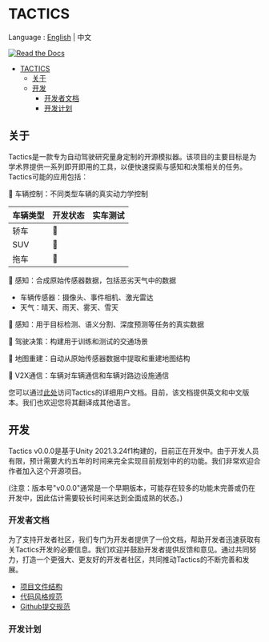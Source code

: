 # TACTICS

Language : [English](./README.md) | 中文

[![Read the Docs](https://readthedocs.org/projects/tactics/badge/?version=latest)](https://tactics.readthedocs.io/en/latest)

- [TACTICS](#tactics)
  - [关于](#关于)
  - [开发](#开发)
    - [开发者文档](#开发者文档)
    - [开发计划](#开发计划)

## 关于

Tactics是一款专为自动驾驶研究量身定制的开源模拟器。该项目的主要目标是为学术界提供一系列即开即用的工具，以便快速探索与感知和决策相关的任务。Tactics可能的应用包括：

:construction: 车辆控制：不同类型车辆的真实动力学控制

| 车辆类型 | 开发状态 | 实车测试 |
| --- | --- | --- |
| 轿车| :construction: | |
| SUV | :construction: | |
| 拖车 | :construction: | |

:construction: 感知：合成原始传感器数据，包括恶劣天气中的数据

- 车辆传感器：摄像头、事件相机、激光雷达
- 天气：晴天、雨天、雾天、雪天

:construction: 感知：用于目标检测、语义分割、深度预测等任务的真实数据

:construction: 驾驶决策：构建用于训练和测试的交通场景

:beginner: 地图重建：自动从原始传感器数据中提取和重建地图结构

:beginner: V2X通信：车辆对车辆通信和车辆对路边设施通信

您可以通过[此处](https://tactics.readthedocs.io/en/latest/zh/)访问Tactics的详细用户文档。目前，该文档提供英文和中文版本。我们也欢迎您将其翻译成其他语言。

## 开发

Tactics v0.0.0是基于Unity 2021.3.24f1构建的，目前正在开发中。由于开发人员有限，预计需要大约五年的时间来完全实现目前规划中的的功能。我们非常欢迎合作者加入这个开源项目。

(注意：版本号"v0.0.0"通常是一个早期版本，可能存在较多的功能未完善或仍在开发中，因此估计需要较长时间来达到全面成熟的状态。)

### 开发者文档

为了支持开发者社区，我们专门为开发者提供了一份文档，帮助开发者迅速获取有关Tactics开发的必要信息。我们欢迎并鼓励开发者提供反馈和意见。通过共同努力，打造一个更强大、更友好的开发者社区，共同推动Tactics的不断完善和发展。

- [项目文件结构](https://tactics.readthedocs.io/en/latest/zh/developer/folder_structure/)
- [代码风格规范](https://tactics.readthedocs.io/en/latest/zh/developer/csharp_coding_style/)
- [Github提交规范](https://tactics.readthedocs.io/en/latest/zh/developer/github_submission/)

### 开发计划
